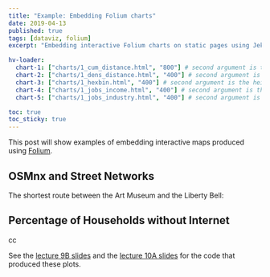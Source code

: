 ```yaml
---
title: "Example: Embedding Folium charts"
date: 2019-04-13
published: true
tags: [dataviz, folium]
excerpt: "Embedding interactive Folium charts on static pages using Jekyll."

hv-loader:
  chart-1: ["charts/1_cum_distance.html", "800"] # second argument is the height
  chart-2: ["charts/1_dens_distance.html", "400"] # second argument is the height
  chart-3: ["charts/1_hexbin.html", "400"] # second argument is the height
  chart-4: ["charts/1_jobs_income.html", "400"] # second argument is the height
  chart-5: ["charts/1_jobs_industry.html", "400"] # second argument is the height

toc: true
toc_sticky: true
---
```


This post will show examples of embedding interactive maps produced using [Folium](https://github.com/python-visualization/folium).

## OSMnx and Street Networks

The shortest route between the Art Museum and the Liberty Bell:

<div id="chart-1"></div>

## Percentage of Households without Internet

<div id="chart-2"></div>

<div id="chart-3"></div>
cc
<div id="chart-4"></div>

<div id="chart-"></div>


See the [lecture 9B slides](https://musa-550-fall-2020.github.io/slides/lecture-9B.html) and the [lecture 10A slides](https://musa-550-fall-2020.github.io/slides/lecture-10A.html) for the code that produced these plots.
